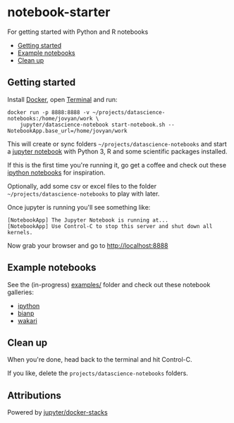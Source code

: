 # notebook-starter

For getting started with Python and R notebooks

- [Getting started](https://github.com/brennv/notebook-starter#getting-started)
- [Example notebooks](https://github.com/brennv/notebook-starter#example-notebooks)
- [Clean up](https://github.com/brennv/notebook-starter#clean-up)

## Getting started

Install [Docker](http://www.docker.com/products/docker), open [Terminal](http://blog.teamtreehouse.com/introduction-to-the-mac-os-x-command-line) and run:

    docker run -p 8888:8888 -v ~/projects/datascience-notebooks:/home/jovyan/work \
        jupyter/datascience-notebook start-notebook.sh --NotebookApp.base_url=/home/jovyan/work

This will create or sync folders `~/projects/datascience-notebooks` and start a [jupyter notebook](http://www.jupyter.org) with Python 3, R and some scientific packages installed.

If this is the first time you're running it, go get a coffee and check out these [ipython notebooks](https://github.com/ipython/ipython/wiki/A-gallery-of-interesting-IPython-Notebooks#introductory-tutorials) for inspiration.

Optionally, add some csv or excel files to the folder `~/projects/datascience-notebooks` to play with later.

Once jupyter is running you'll see something like:

    [NotebookApp] The Jupyter Notebook is running at...
    [NotebookApp] Use Control-C to stop this server and shut down all kernels.

Now grab your browser and go to [http://localhost:8888](http://localhost:8888)

## Example notebooks

See the (in-progress) [examples/](https://github.com/brennv/notebook-starter/tree/master/examples) folder and check out these notebook galleries:

- [ipython](https://github.com/ipython/ipython/wiki/A-gallery-of-interesting-IPython-Notebooks#introductory-tutorials)
- [bianp](http://nb.bianp.net/sort/views/)
- [wakari](https://wakari.io/gallery)

## Clean up

When you're done, head back to the terminal and hit Control-C.

If you like, delete the `projects/datascience-notebooks` folders.

## Attributions

Powered by [jupyter/docker-stacks](https://github.com/jupyter/docker-stacks)

